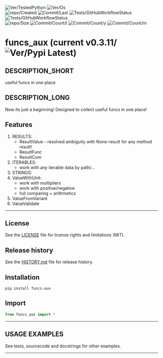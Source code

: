 ![Ver/TestedPython](https://img.shields.io/pypi/pyversions/funcs_aux)
![Ver/Os](https://img.shields.io/badge/os_development-Windows-blue)  
![repo/Created](https://img.shields.io/github/created-at/centroid457/funcs_aux)
![Commit/Last](https://img.shields.io/github/last-commit/centroid457/funcs_aux)
![Tests/GitHubWorkflowStatus](https://github.com/centroid457/funcs_aux/actions/workflows/test_linux.yml/badge.svg)
![Tests/GitHubWorkflowStatus](https://github.com/centroid457/funcs_aux/actions/workflows/test_windows.yml/badge.svg)  
![repo/Size](https://img.shields.io/github/repo-size/centroid457/funcs_aux)
![Commit/Count/t](https://img.shields.io/github/commit-activity/t/centroid457/funcs_aux)
![Commit/Count/y](https://img.shields.io/github/commit-activity/y/centroid457/funcs_aux)
![Commit/Count/m](https://img.shields.io/github/commit-activity/m/centroid457/funcs_aux)

# funcs_aux (current v0.3.11/![Ver/Pypi Latest](https://img.shields.io/pypi/v/funcs_aux?label=pypi%20latest))

## DESCRIPTION_SHORT
useful funcs in one place

## DESCRIPTION_LONG
Now its just a beginning!
Designed to collect useful funcs in one place!


## Features
1. RESULTS:  
	- ResultValue - resolved ambiguity with None-result for any method result!  
	- ResultFunc  
	- ResultCum  
2. ITERABLES:  
	- work with any iterable data by path/...  
3. STRINGS:  
4. ValueWithUnit:  
	- work with multipliers  
	- work with positive/negative  
	- full comparing + arithmetics  
5. ValueFromVariant  
6. ValueValidate  


********************************************************************************
## License
See the [LICENSE](LICENSE) file for license rights and limitations (MIT).


## Release history
See the [HISTORY.md](HISTORY.md) file for release history.


## Installation
```commandline
pip install funcs-aux
```


## Import
```python
from funcs_aux import *
```


********************************************************************************
## USAGE EXAMPLES
See tests, sourcecode and docstrings for other examples.  

********************************************************************************
